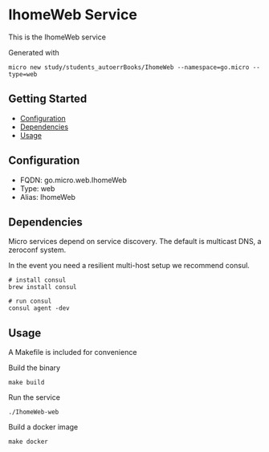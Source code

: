 # IhomeWeb Service

This is the IhomeWeb service

Generated with

```
micro new study/students_autoerrBooks/IhomeWeb --namespace=go.micro --type=web
```

## Getting Started

- [Configuration](#configuration)
- [Dependencies](#dependencies)
- [Usage](#usage)

## Configuration

- FQDN: go.micro.web.IhomeWeb
- Type: web
- Alias: IhomeWeb

## Dependencies

Micro services depend on service discovery. The default is multicast DNS, a zeroconf system.

In the event you need a resilient multi-host setup we recommend consul.

```
# install consul
brew install consul

# run consul
consul agent -dev
```

## Usage

A Makefile is included for convenience

Build the binary

```
make build
```

Run the service
```
./IhomeWeb-web
```

Build a docker image
```
make docker
```